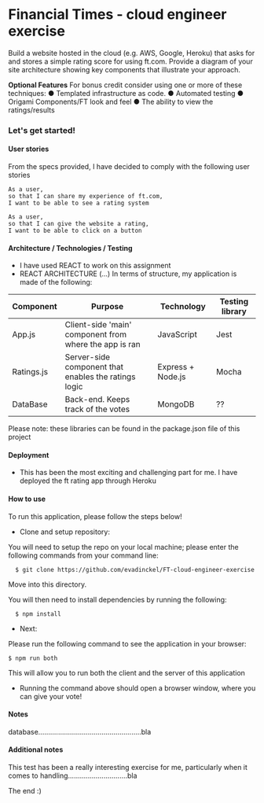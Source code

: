 # Financial Times - cloud engineer exercise

Build a website hosted in the cloud (e.g. AWS, Google, Heroku) that asks for and stores a simple rating score for using ft.com.
Provide a diagram of your site architecture showing key components that illustrate your approach.

__Optional Features__
For bonus credit consider using one or more of these techniques:
● Templated infrastructure as code.
● Automated testing
● Origami Components/FT look and feel
● The ability to view the ratings/results


### Let's get started!

#### User stories

From the specs provided, I have decided to comply with the following user stories

```
As a user,
so that I can share my experience of ft.com,
I want to be able to see a rating system
```
```
As a user,
so that I can give the website a rating,
I want to be able to click on a button
```


#### Architecture / Technologies / Testing

- I have used REACT to work on this assignment
- REACT ARCHITECTURE (...)    In terms of structure, my application is made of the following:

Component      | Purpose                | Technology | Testing library
------------ | -------------------------- | ------------ |---------
App.js| Client-side 'main' component from where the app is ran | JavaScript | Jest
Ratings.js| Server-side component that enables the ratings logic | Express + Node.js | Mocha
DataBase | Back-end. Keeps track of the votes | MongoDB | ??

Please note: these libraries can be found in the package.json file of this project


#### Deployment

- This has been the most exciting and challenging part for me.
I have deployed the ft rating app through Heroku



#### How to use
To run this application, please follow the steps below!

- Clone and setup repository:

You will need to setup the repo on your local machine; please enter the following commands from your command line:

```
  $ git clone https://github.com/evadinckel/FT-cloud-engineer-exercise
```
Move into this directory.

You will then need to install dependencies by running the following:
```
  $ npm install
```
- Next:

Please run the following command to see the application in your browser:
```
$ npm run both
```
This will allow you to run both the client and the server of this application

- Running the command above should open a browser window, where you can give your vote!


#### Notes
database....................................................bla




#### Additional notes

This test has been a really interesting exercise for me, particularly when it comes to handling..............................bla





The end :)
